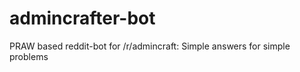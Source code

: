 admincrafter-bot
================

PRAW based reddit-bot for /r/admincraft: Simple answers for simple problems
